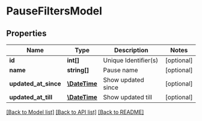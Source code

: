 # PauseFiltersModel

## Properties
Name | Type | Description | Notes
------------ | ------------- | ------------- | -------------
**id** | **int[]** | Unique Identifier(s) | [optional] 
**name** | **string[]** | Pause name | [optional] 
**updated_at_since** | [**\DateTime**](\DateTime.md) | Show updated since | [optional] 
**updated_at_till** | [**\DateTime**](\DateTime.md) | Show updated till | [optional] 

[[Back to Model list]](../README.md#documentation-for-models) [[Back to API list]](../README.md#documentation-for-api-endpoints) [[Back to README]](../README.md)


